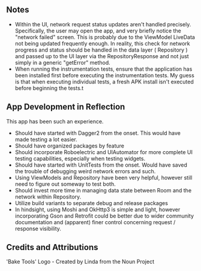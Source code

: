 ## Notes
- Within the UI, network request status updates aren't handled precisely. 
Specifically, the user may open the app, and very briefly notice the "network failed" screen. 
This is probably due to the ViewModel LiveData not being updated frequently enough. 
In reality, this check for network progress and status should be handled in the data layer ( Repository ) and passed up to the UI layer via the RepositoryResponse and not just simply in a generic "getError" method. 
- When running the instrumentation tests, ensure that the application has been installed first before executing the instrumentation tests. My guess is that when executing individual tests, a fresh APK install isn't executed before beginning the tests.t 

## App Development in Reflection
This app has been such an experience. 
- Should have started with Dagger2 from the onset. This would have made testing a lot easier. 
- Should have organized packages by feature
- Should incorporate Roboelectric and UIAutomator for more complete UI testing capabilities, especially when testing widgets. 
- Should have started with UnitTests from the onset. Would have saved the trouble of debugging weird network errors and such.  
- Using ViewModels and Repository have been very helpful, however still need to figure out someway to test both. 
- Should invest more time in managing data state between Room and the network within Repository.  
- Utilize build variants to separate debug and release packages
- In hindsight, using Moshi and OkHttp3 is simple and light, however incorporating Gson and Retrofit could be better due to wider community documentation and (apparent) finer control concerning  request / response visibility.

## Credits and Attributions
'Bake Tools' Logo - Created by Linda from the Noun Project
